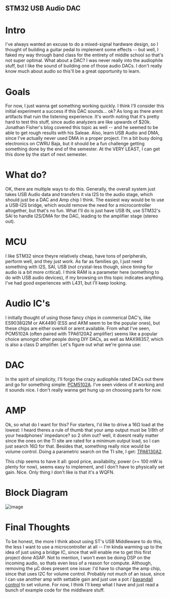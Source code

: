 ## STM32 USB Audio DAC


# Intro
I've always wanted an excuse to do a mixed-signal hardware design, so I thought of building a guitar pedal to implement some effects -- but well, I faked my way through band class for the entirety of middle school so that's not super optimal. What about a DAC? I was never really into the audiophile stuff, but I like the sound of building one of those audio DACs. I don't really know much about audio so this'll be a great opportunity to learn. 

# Goals
For now, I just wanna get something working quickly. I think I'll consider this initial experiment a success if this DAC sounds... ok? As long as there arent artifacts that ruin the listening experience. It's worth noting that it's pretty hard to test this stuff, since audio analyzers are like upwards of $20k. Jonathan Fisher's blog covered this topic as well -- and he seemed to be able to get rough results with his Saleae. Also, learn USB Audio and DMA, since I've actually never used DMA in a proper project. I'm a bit busy doing electronics on CWRU Baja, but it should be a fun challenge getting something done by the end of the semester. At the VERY LEAST, I can get this done by the start of next semester.

# What do?
OK, there are multiple ways to do this. Generally, the overall system just takes USB Audio data and transfers it via I2S to the audio stage, which should just be a DAC and Amp chip I think. The easiest way would be to use a USB-I2S bridge, which would remove the need for a microcontroller altogether, but that's no fun. What I'll do is just have USB IN, use STM32's SAI to handle I2S/DMA for the DAC, leading to the amplifier stage (stereo out). 

# MCU
I like STM32 since theyre relatively cheap, have tons of peripherals, perform well, and they just work. As far as families go, I just need something with I2S, SAI, USB (not crystal-less though, since timing for audio is a bit more critical). I think RAM is a parameter here (something to do with USB audio devices), if my browsing on this topic indicates anything. I've had good experiences with L431, but I'll keep looking. 

# Audio IC's 
I initially thought of using those fancy chips in commerical DAC's, like ES9038Q2M or AK4490 (ESS and AKM seem to be the popular ones), but these chips are either overkill or arent available. From what I've seen, PCM5102A (often paired with TPA6120A2 amplifier) seems like a popular choice amongst other people doing DIY DACs, as well as MAX98357, which is also a class D amplifier. Let's figure out what we're gonna use:

# DAC
In the spirit of simplicity, I'll forgo the crazy audiophile rated DACs out there and go for something simple: [PCM5102A](https://www.ti.com/product/PCM5102A). I've seen videos of it working and it sounds nice. I don't really wanna get hung up on choosing parts for now.

# AMP
Ok, so what do I want for this? For starters, I'd like to drive a 16Ω load at the lowest: I heard theres a rule of thumb that your amp output must be 1/8th of your headphones' impedance? so 2 ohm out? well, it doesnt really matter since the ones on the TI site are rated for a minimum output load, so I can just search 16Ω for that. Besides that, something really nice would be volume control. Doing a parametric search on the TI site, I get: [TPA6130A2](https://www.ti.com/product/TPA6130A2).

This chip seems to have it all: good price, availability, power (>= 100 mW is plenty for now), seems easy to implement, and I don't have to physically set gain. Nice. Only thing I don't like is that it's a WQFN.

# Block Diagram
![image](https://github.com/77volatile77/77volatile77.github.io/assets/117048458/77df66b2-b414-43d8-82d9-db84cad0b6b0)

# Final Thoughts
To be honest, the more I think about using ST's USB Middleware to do this, the less I want to use a microcontroller at all -- I'm kinda warming up to the idea of just using a bridge IC, since that will enable me to get this first project done ASAP. Not to mention, I won't even be doing DSP on the incoming audio, so thats even less of a reason for compute. Although, removing the µC does present one issue: I'd have to change the amp chip, since that uses I2C for volume control. Probably not much of an issue, since I can use another amp with settable gain and just use a pot / [baxandall control](https://resources.altium.com/p/baxandall-volume-control-audio) to set volume. For now, I think I'll keep what I have and just read a bunch of example code for the middlware stuff.
